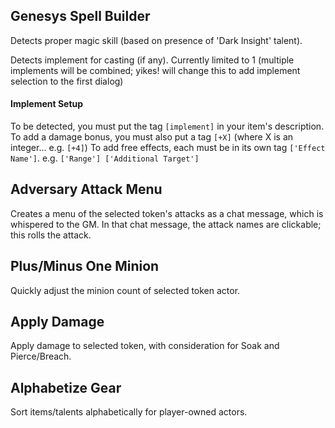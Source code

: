 ## Genesys Spell Builder

Detects proper magic skill (based on presence of 'Dark Insight' talent).

Detects implement for casting (if any). Currently limited to 1 (multiple implements will be combined; yikes! will change this to add implement selection to the first dialog)

#### Implement Setup

To be detected, you must put the tag `[implement]` in your item's description.
To add a damage bonus, you must also put a tag `[+X]` (where X is an integer... e.g. `[+4]`)
To add free effects, each must be in its own tag `['Effect Name']`. e.g. `['Range'] ['Additional Target']`

## Adversary Attack Menu

Creates a menu of the selected token's attacks as a chat message, which is whispered to the GM. In that chat message, the attack names are clickable; this rolls the attack.

## Plus/Minus One Minion

Quickly adjust the minion count of selected token actor.

## Apply Damage

Apply damage to selected token, with consideration for Soak and Pierce/Breach.

## Alphabetize Gear

Sort items/talents alphabetically for player-owned actors.
